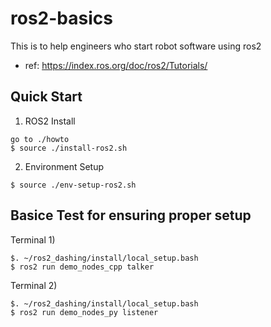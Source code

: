 # ros2-basics
This is to help engineers who start robot software using ros2
- ref: https://index.ros.org/doc/ros2/Tutorials/


## Quick Start

1) ROS2 Install 
```
go to ./howto
$ source ./install-ros2.sh
```
2) Environment Setup 
```
$ source ./env-setup-ros2.sh
```

## Basice Test for ensuring proper setup

Terminal 1)
```
$. ~/ros2_dashing/install/local_setup.bash
$ ros2 run demo_nodes_cpp talker
```
Terminal 2)
```
$. ~/ros2_dashing/install/local_setup.bash
$ ros2 run demo_nodes_py listener
```

